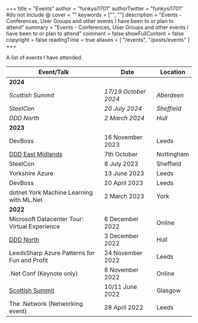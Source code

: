 +++
title = "Events"
author = "funkysi1701"
authorTwitter = "funkysi1701" #do not include @
cover = ""
keywords = ["", ""]
description = "Events - Conferences, User Groups and other events I have been to or plan to attend"
summary = "Events - Conferences, User Groups and other events I have been to or plan to attend"
comment = false
showFullContent = false
copyright = false
readingTime = true
aliases = [
    "/events",
    "/posts/events"
]
+++

A list of events I have attended.

| Event/Talk | Date | Location | 
| --- | --- | --- |
|     **2024**    |
| *Scottish Summit* | *17/19 October 2024* | *Aberdeen* |
| *SteelCon* | *20 July 2024* | *Sheffield* |
| *DDD North* | *2 March 2024* | *Hull* |
|      **2023**    |
| DevBoss | 16 November 2023 | Leeds |
| [DDD East Midlands](/posts/2023/ddd-east-midlands) | 7th October | Nottingham |
| SteelCon | 8 July 2023 | Sheffield |
| Yorkshire Azure | 13 June 2023 | Leeds |
| DevBoss | 20 April 2023 | Leeds |
| dotnet York Machine Learning with ML.Net | 2 March 2023 | York |
|     **2022**        |
| Microsoft Datacenter Tour: Virtual Experience | 6 December 2022   | Online |
| [DDD North](/posts/2022/ddd-north)            | 3 December 2022 | Hull |
| LeedsSharp Azure Patterns for Fun and Profit | 24 November 2022 | Leeds |
| .Net Conf (Keynote only) | 8 November 2022 | Online |
| [Scottish Summit](/posts/2022/scottishsummit/) | 10/11 June 2022 | Glasgow |
| The .Network (Networking event) | 28 April 2022 | Leeds |

